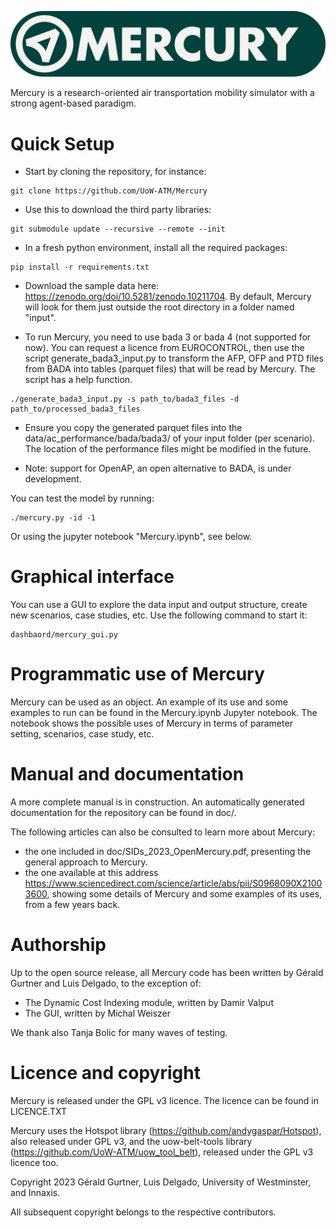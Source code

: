 ![mercury_logo.png](mercury_logo.png)


Mercury is a research-oriented air transportation mobility simulator with a strong agent-based paradigm.

# Quick Setup

- Start by cloning the repository, for instance:

```commandline
git clone https://github.com/UoW-ATM/Mercury
```

- Use this to download the third party libraries:
```commandline
git submodule update --recursive --remote --init
```

- In a fresh python environment, install all the required packages:
```commandline
pip install -r requirements.txt
```

- Download the sample data here: https://zenodo.org/doi/10.5281/zenodo.10211704. By default, Mercury will look for them just outside the root directory in a folder
named "input".

- To run Mercury, you need to use bada 3 or bada 4 (not supported for now). You can request a licence from EUROCONTROL,
then use the script generate_bada3_input.py to transform the AFP, OFP and PTD files from BADA into tables (parquet files) that will be read by Mercury. The script has a help function.
```commandline
./generate_bada3_input.py -s path_to/bada3_files -d path_to/processed_bada3_files
```
- Ensure you copy the generated parquet files into the data/ac_performance/bada/bada3/ of your input folder (per scenario). The location of the performance files might be modified in the future.

- Note: support for OpenAP, an open alternative to BADA, is under development.


You can test the model by running:
```commandline
./mercury.py -id -1
```
Or using the jupyter notebook "Mercury.ipynb", see below.

# Graphical interface

You can use a GUI to explore the data input and output structure, create new scenarios, case studies, etc. Use the 
following command to start it:
```commandline
dashbaord/mercury_gui.py
```

# Programmatic use of Mercury

Mercury can be used as an object. An example of its use and some examples to run can be found in 
the Mercury.ipynb Jupyter notebook. The notebook shows the possible uses of Mercury in terms of parameter setting, 
scenarios, case study, etc.

# Manual and documentation
A more complete manual is in construction. An automatically generated documentation for the repository can be found in 
doc/.

The following articles can also be consulted to learn more about Mercury:
- the one included in doc/SIDs_2023_OpenMercury.pdf, presenting the general approach to Mercury.
- the one available at this address https://www.sciencedirect.com/science/article/abs/pii/S0968090X21003600, showing 
some details of Mercury and some examples of its uses, from a few years back.


# Authorship

Up to the open source release, all Mercury code has been written by Gérald Gurtner and Luis Delgado, to the exception of:

- The Dynamic Cost Indexing module, written by Damir Valput
- The GUI, written by Michal Weiszer

We thank also Tanja Bolic for many waves of testing.

# Licence and copyright

Mercury is released under the GPL v3 licence. The licence can be found in LICENCE.TXT

Mercury uses the Hotspot library (https://github.com/andygaspar/Hotspot), also released under GPL v3, and
the uow-belt-tools library (https://github.com/UoW-ATM/uow_tool_belt), released under the GPL v3 licence too.

Copyright 2023 Gérald Gurtner, Luis Delgado, University of Westminster, and Innaxis.

All subsequent copyright belongs to the respective contributors.
